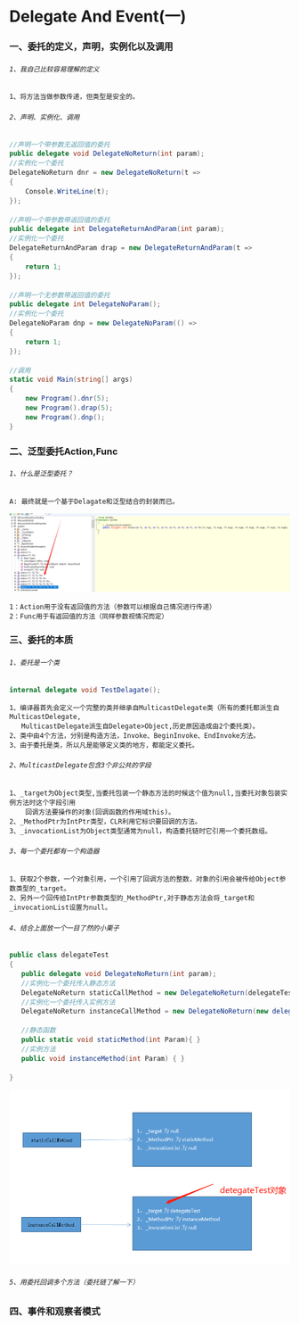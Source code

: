 # Delegate And Event(一)



### 一、委托的定义，声明，实例化以及调用
######  `1、我自己比较容易理解的定义`
    1、将方法当做参数传递，但类型是安全的。
    
######  `2、声明、实例化、调用`   
``` .cs
//声明一个带参数无返回值的委托
public delegate void DelegateNoReturn(int param);
//实例化一个委托
DelegateNoReturn dnr = new DelegateNoReturn(t =>
{
    Console.WriteLine(t);
});

//声明一个带参数带返回值的委托
public delegate int DelegateReturnAndParam(int param);
//实例化一个委托
DelegateReturnAndParam drap = new DelegateReturnAndParam(t =>
{
    return 1;
});

//声明一个无参数带返回值的委托
public delegate int DelegateNoParam();
//实例化一个委托
DelegateNoParam dnp = new DelegateNoParam(() =>
{
    return 1;
});

//调用
static void Main(string[] args)
{
    new Program().dnr(5);
    new Program().drap(5);
    new Program().dnp();
}
```
### 二、泛型委托Action,Func
###### `1、什么是泛型委托？`
    A: 最终就是一个基于Delagate和泛型结合的封装而已。
 ![原型图片]( https://github.com/yuxl01/read-Notes/blob/master/imag/Action.png)
   
    1：Action用于没有返回值的方法（参数可以根据自己情况进行传递）
    2：Func用于有返回值的方法（同样参数视情况而定）
   

### 三、委托的本质
###### `1、委托是一个类`
``` .cs
internal delegate void TestDelagate();
```
    1、编译器首先会定义一个完整的类并继承自MulticastDelegate类（所有的委托都派生自MulticastDelegate,
       MulticastDelegate派生自Delegate>Object,历史原因造成由2个委托类）。
    2、类中由4个方法，分别是构造方法，Invoke、BeginInvoke、EndInvoke方法。
    3、由于委托是类，所以凡是能够定义类的地方，都能定义委托。
    
   ###### `2、MulticastDelegate包含3个非公共的字段`
    1、_target为Object类型,当委托包装一个静态方法的时候这个值为null,当委托对象包装实例方法时这个字段引用
        回调方法要操作的对象(回调函数的作用域this)。
    2、_MethodPtr为IntPtr类型，CLR利用它标识要回调的方法。
    3、_invocationList为Object类型通常为null，构造委托链时它引用一个委托数组。
 
 ###### `3、每一个委托都有一个构造器`
    1、获取2个参数，一个对象引用，一个引用了回调方法的整数，对象的引用会被传给Object参数类型的_target。
    2、另外一个回传给IntPtr参数类型的_MethodPtr,对于静态方法会将_target和_invocationList设置为null。
 
 ###### `4、结合上面放一个一目了然的小栗子`
 ``` .cs
public class delegateTest
{
    public delegate void DelegateNoReturn(int param);
    //实例化一个委托传入静态方法
    DelegateNoReturn staticCallMethod = new DelegateNoReturn(delegateTest.staticMethod);
    //实例化一个委托传入实例方法
    DelegateNoReturn instanceCallMethod = new DelegateNoReturn(new delegateTest().instanceCallMethod);

    //静态函数
    public static void staticMethod(int Param){ }
    //实例方法
    public void instanceMethod(int Param) { }

}
 ```
 ![原型图片](https://github.com/yuxl01/read-Notes/blob/master/imag/delegate-1.png)

###### `5、用委托回调多个方法（委托链了解一下）`

### 四、事件和观察者模式

